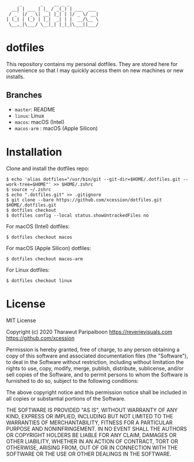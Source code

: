 ```
     _       _    __ _ _
  __| | ___ | |_ / _(_) | ___  ___
 / _` |/ _ \| __| |_| | |/ _ \/ __|
| (_| | (_) | |_|  _| | |  __/\__ \
 \__,_|\___/ \__|_| |_|_|\___||___/

```
# dotfiles

This repository contains my personal dotfiles. They are stored here for convenience so that I may quickly access them on new machines or new installs.

## Branches
- `master`: README
- `linux`: Linux
- `macos`: macOS (Intel)
- `macos-arm` : macOS (Apple Silicon)

# Installation

Clone and install the dotfiles repo:
```
$ echo 'alias dotfiles="/usr/bin/git --git-dir=$HOME/.dotfiles.git --work-tree=$HOME"' >> $HOME/.zshrc
$ source ~/.zshrc
$ echo ".dotfiles.git" >> .gitignore
$ git clone --bare https://github.com/xcession/dotfiles.git $HOME/.dotfiles.git
$ dotfiles checkout
$ dotfiles config --local status.showUntrackedFiles no
```

For macOS (Intel) dotfiles:
```
$ dotfiles checkout macos
```

For macOS (Apple Silicon) dotfiles:
```
$ dotfiles checkout macos-arm
```

For Linux dotfiles:
```
$ dotfiles checkout linux
```

# License

MIT License

Copyright (c) 2020 Tharawut Paripaiboon
https://reverievisuals.com
https://github.com/xcession

Permission is hereby granted, free of charge, to any person obtaining a copy
of this software and associated documentation files (the "Software"), to deal
in the Software without restriction, including without limitation the rights
to use, copy, modify, merge, publish, distribute, sublicense, and/or sell
copies of the Software, and to permit persons to whom the Software is
furnished to do so, subject to the following conditions:

The above copyright notice and this permission notice shall be included in all
copies or substantial portions of the Software.

THE SOFTWARE IS PROVIDED "AS IS", WITHOUT WARRANTY OF ANY KIND, EXPRESS OR
IMPLIED, INCLUDING BUT NOT LIMITED TO THE WARRANTIES OF MERCHANTABILITY,
FITNESS FOR A PARTICULAR PURPOSE AND NONINFRINGEMENT. IN NO EVENT SHALL THE
AUTHORS OR COPYRIGHT HOLDERS BE LIABLE FOR ANY CLAIM, DAMAGES OR OTHER
LIABILITY, WHETHER IN AN ACTION OF CONTRACT, TORT OR OTHERWISE, ARISING FROM,
OUT OF OR IN CONNECTION WITH THE SOFTWARE OR THE USE OR OTHER DEALINGS IN THE
SOFTWARE.
